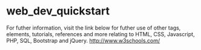 # web_dev_quickstart


For futher information, visit the link below for futher use of other tags, elements, tutorials, references and more relating to HTML, CSS, Javascript, PHP, SQL, Bootstrap and jQuery.
http://www.w3schools.com/
